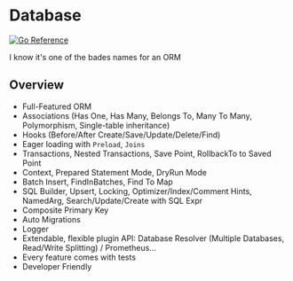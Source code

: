 # Database

[![Go Reference](https://pkg.go.dev/badge/github.com/driver005/database.svg)](https://pkg.go.dev/github.com/driver005/database)

I know it's one of the bades names for an ORM 

## Overview

* Full-Featured ORM
* Associations (Has One, Has Many, Belongs To, Many To Many, Polymorphism, Single-table inheritance)
* Hooks (Before/After Create/Save/Update/Delete/Find)
* Eager loading with `Preload`, `Joins`
* Transactions, Nested Transactions, Save Point, RollbackTo to Saved Point
* Context, Prepared Statement Mode, DryRun Mode
* Batch Insert, FindInBatches, Find To Map
* SQL Builder, Upsert, Locking, Optimizer/Index/Comment Hints, NamedArg, Search/Update/Create with SQL Expr
* Composite Primary Key
* Auto Migrations
* Logger
* Extendable, flexible plugin API: Database Resolver (Multiple Databases, Read/Write Splitting) / Prometheus…
* Every feature comes with tests
* Developer Friendly
